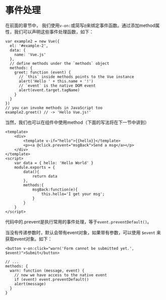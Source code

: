 # 事件处理

在前面的章节中， 我们使用`v-on:`或简写`@`来绑定事件函数。通过添加method属性，我们可以声明这些事件处理函数，如下：

    var example2 = new Vue({
      el: '#example-2',
      data: {
        name: 'Vue.js'
      },
      // define methods under the `methods` object
      methods: {
        greet: function (event) {
          // `this` inside methods points to the Vue instance
          alert('Hello ' + this.name + '!')
          // `event` is the native DOM event
          alert(event.target.tagName)
        }
      }
    })
    // you can invoke methods in JavaScript too
    example2.greet() // -> 'Hello Vue.js!'

当然，我们也可以在组件中使用method（下面的写法将在下一节中讲到）

```
<template>
    <div>
        <template v-if="hello">{{hello}}</template>
        <p><a @click.prevent="msgBack">Send a msg</a></p>
    </div>
</template>
<script>
    var data = { hello: 'Hello World' }
    module.exports = {
        data(){
            return data
        },
        methods:{
            msgBack:function(e){
                this.hello='I get your msg';
            }
        }
    }
</script>
```

代码中的.prevent是执行常用的事件处理，等于`event.preventDefault()`。

当没有传递参数时，默认会带有event对象，如果带有参数，可以使用 `$event` 来获取event对象。如下：

```
<button v-on:click="warn('Form cannot be submitted yet.', $event)">Submit</button>
```

```
// ...
methods: {
  warn: function (message, event) {
    // now we have access to the native event
    if (event) event.preventDefault()
    alert(message)
  }
}
```





